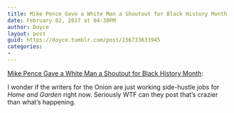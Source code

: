 ```yaml
---
title: Mike Pence Gave a White Man a Shoutout for Black History Month
date: February 02, 2017 at 04:30PM
author: Doyce
layout: post
guid: https://doyce.tumblr.com/post/156733633945
categories:
- 
--- 
```


<a href="http://thegrapevine.theroot.com/mike-pence-gave-a-white-man-a-shoutout-for-black-histor-1791901359?utm_source=recirculation&utm_medium=recirculation&utm_campaign=thursdayPM">Mike Pence Gave a White Man a Shoutout for Black History Month</a>: 

I wonder if the writers for the Onion are just working side-hustle jobs for <em>Home and Garden</em> right now. Seriously WTF can they post that’s crazier than what’s happening. 
